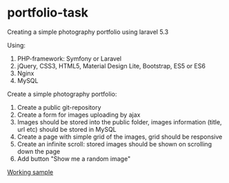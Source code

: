 # portfolio-task
Creating a simple photography portfolio using laravel 5.3

Using:

1) PHP-framework: Symfony or Laravel
2) jQuery, CSS3, HTML5, Material Design Lite, Bootstrap, ES5 or ES6
3) Nginx
4) MySQL

Create a simple photography portfolio:

1) Create a public git-repository
2) Create a form for images uploading by ajax
3) Images should be stored into the public folder, images information (title, url etc) should be stored in MySQL
4) Create a page with simple grid of the images, grid should be responsive
5) Create an infinite scroll: stored images should be shown on scrolling down the page
6) Add button "Show me a random image"

[Working sample](http://ivankuzin.ru/portfolio/)
